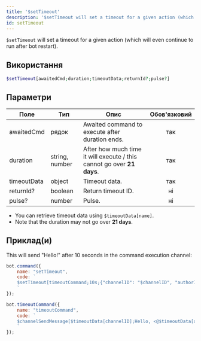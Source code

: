 ```yaml
---
title: '$setTimeout'
description: '$setTimeout will set a timeout for a given action (which will even continue to run after bot restart).'
id: setTimeout
---
```


`$setTimeout` will set a timeout for a given action (which will even continue to run after bot restart).

## Використання

```php
$setTimeout[awaitedCmd;duration;timeoutData;returnId?;pulse?]
```

## Параметри

| Поле        | Тип            | Опис                                                                   | Обов'язковий |
| ----------- | -------------- | ---------------------------------------------------------------------- |:------------:|
| awaitedCmd  | рядок          | Awaited command to execute after duration ends.                        |     так      |
| duration    | string, number | After how much time it will execute / this cannot go over **21 days**. |     так      |
| timeoutData | object         | Timeout data.                                                          |     так      |
| returnId?   | boolean        | Return timeout ID.                                                     |      ні      |
| pulse?      | number         | Pulse.                                                                 |      ні      |

- You can retrieve timeout data using `$timeoutData[name]`.
- Note that the duration may not go over **21 days**.

## Приклад(и)

This will send "Hello!" after 10 seconds in the command execution channel:

```javascript
bot.command({
    name: "setTimeout",
    code: `
    $setTimeout[timeoutCommand;10s;{"channelID": "$channelID", "authorID": "$authorID"};false]
    `
});

bot.timeoutCommand({
    name: "timeoutCommand",
    code: `
    $channelSendMessage[$timeoutData[channelID];Hello, <@$timeoutData[authorID]>!]
    `
});
```